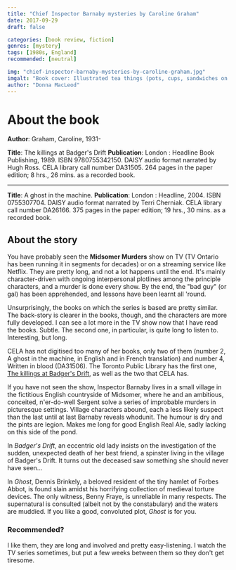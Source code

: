 ```yaml
---
title: "Chief Inspector Barnaby mysteries by Caroline Graham"
date: 2017-09-29
draft: false

categories: [book review, fiction]
genres: [mystery]
tags: [1980s, England]
recommended: [neutral]

img: "chief-inspector-barnaby-mysteries-by-caroline-graham.jpg"
imgalt: "Book cover: Illustrated tea things (pots, cups, sandwiches on a plate)."
author: "Donna MacLeod"
---
```


# About the book

**Author**: Graham, Caroline, 1931-

**Title**: The killings at Badger's Drift
**Publication**: London : Headline Book Publishing, 1989. ISBN 9780755342150.
DAISY audio format narrated by Hugh Ross. CELA library call number DA31505. 264 pages in the paper edition; 8 hrs., 26 mins. as a recorded book.

<hr />

**Title**: A ghost in the machine.
**Publication**: London : Headline, 2004. ISBN 0755307704.
DAISY audio format narrated by Terri Cherniak. CELA library call number DA26166. 375 pages in the paper edition; 19 hrs., 30 mins. as a recorded book.

## About the story

You have probably seen the **Midsomer Murders** show on TV (TV Ontario has been running it in segments for decades) or on a streaming service like Netflix. They are pretty long, and not a lot happens until the end. It's mainly character-driven with ongoing interpersonal plotlines among the principle characters, and a murder is done every show. By the end, the "bad guy" (or gal) has been apprehended, and lessons have been learnt all 'round.

Unsurprisingly, the books on which the series is based are pretty similar. The back-story is clearer in the books, though, and the characters are more fully developed. I can see a lot more in the TV show now that I have read the books. Subtle. The second one, in particular, is quite long to listen to. Interesting, but long.

CELA has not digitised too many of her books, only two of them (number 2, A ghost in the machine, in English and in French translation) and number 4, Written in blood (DA31506). The Toronto Public Library has the first one, [The killings at Badger's Drift](http://www.torontopubliclibrary.ca/detail.jsp?Entt=RDM3522999&amp;R=3522999), as well as the two that CELA has.

If you have not seen the show, Inspector Barnaby lives in a small village in the fictitious English countryside of Midsomer, where he and an ambitious, conceited, n'er-do-well Sergent solve a series of improbable murders in picturesque settings. Village characters abound, each a less likely suspect than the last until at last Barnaby reveals whodunit. The humour is dry and the pints are legion. Makes me long for good English Real Ale, sadly lacking on this side of the pond.

In *Badger's Drift*, an eccentric old lady insists on the investigation of the sudden, unexpected death of her best friend, a spinster living in the village of Badger's Drift. It turns out the deceased saw something she should never have seen...

In *Ghost*, Dennis Brinkely, a beloved resident of the tiny hamlet of Forbes Abbot, is found slain amidst his horrifying collection of medieval torture devices. The only witness, Benny Fraye, is unreliable in many respects. The supernatural is consulted (albeit not by the constabulary) and the waters are muddied. If you like a good, convoluted plot, *Ghost* is for you.

### Recommended?

I like them, they are long and involved and pretty easy-listening. I watch the TV series sometimes, but put a few weeks between them so they don't get tiresome.